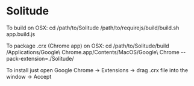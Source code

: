 Solitude
===

To build on OSX:
	cd /path/to/Solitude
	/path/to/requirejs/build/build.sh app.build.js

To package .crx (Chrome app) on OSX:
	cd /path/to/Solitude/build
	/Applications/Google\ Chrome.app/Contents/MacOS/Google\ Chrome --pack-extension=./Solitude/
	
To install just open Google Chrome -> Extensions -> drag .crx file into the window -> Accept

